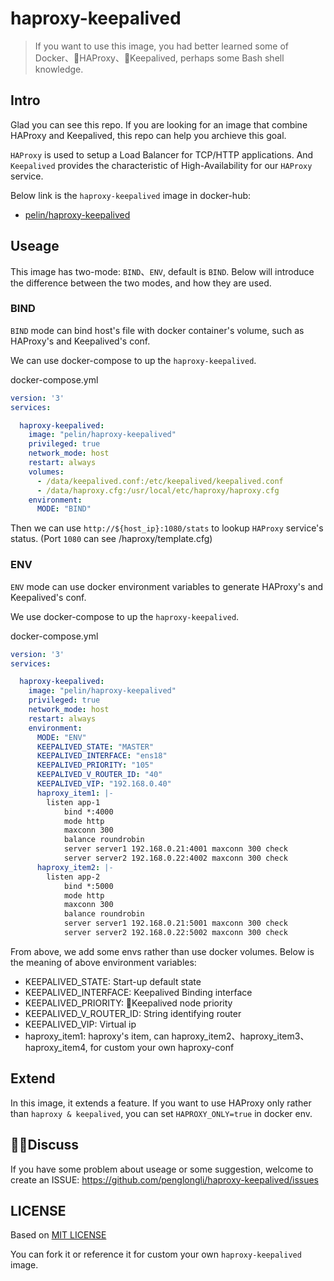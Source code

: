 # haproxy-keepalived
> If you want to use this image, you had better learned some of Docker、HAProxy、Keepalived, perhaps some Bash shell knowledge.

## Intro
Glad you can see this repo. If you are looking for an image that combine HAProxy and Keepalived, this repo can help you archieve this goal. 

`HAProxy` is used to setup a Load Balancer for TCP/HTTP applications. And `Keepalived` provides the characteristic of High-Availability for our `HAProxy` service.

Below link is the `haproxy-keepalived` image in docker-hub:
- [pelin/haproxy-keepalived](https://hub.docker.com/r/pelin/haproxy-keepalived/)

## Useage
This image has two-mode: `BIND`、`ENV`, default is `BIND`. Below will introduce the difference between the two modes, and how they are used.

### BIND
`BIND` mode can bind host's file with docker container's volume, such as HAProxy's and Keepalived's conf.

We can use docker-compose to up the `haproxy-keepalived`.

docker-compose.yml
```yml
version: '3'
services:

  haproxy-keepalived:
    image: "pelin/haproxy-keepalived"
    privileged: true
    network_mode: host
    restart: always
    volumes:
      - /data/keepalived.conf:/etc/keepalived/keepalived.conf
      - /data/haproxy.cfg:/usr/local/etc/haproxy/haproxy.cfg
    environment:
      MODE: "BIND"
```
Then we can use `http://${host_ip}:1080/stats` to lookup `HAProxy` service's status.
(Port `1080` can see /haproxy/template.cfg)

### ENV
`ENV` mode can use docker environment variables to generate HAProxy's and Keepalived's conf.

We use docker-compose to up the `haproxy-keepalived`.

docker-compose.yml
```yml
version: '3'
services:

  haproxy-keepalived:
    image: "pelin/haproxy-keepalived"
    privileged: true
    network_mode: host
    restart: always
    environment:
      MODE: "ENV"
      KEEPALIVED_STATE: "MASTER"
      KEEPALIVED_INTERFACE: "ens18"
      KEEPALIVED_PRIORITY: "105"
      KEEPALIVED_V_ROUTER_ID: "40"
      KEEPALIVED_VIP: "192.168.0.40"
      haproxy_item1: |-
        listen app-1
            bind *:4000
            mode http
            maxconn 300
            balance roundrobin
            server server1 192.168.0.21:4001 maxconn 300 check
            server server2 192.168.0.22:4002 maxconn 300 check
      haproxy_item2: |-
        listen app-2
            bind *:5000
            mode http
            maxconn 300
            balance roundrobin
            server server1 192.168.0.21:5001 maxconn 300 check
            server server2 192.168.0.22:5002 maxconn 300 check
```
From above, we add some envs rather than use docker volumes. Below is the meaning of above environment variables:
- KEEPALIVED_STATE: Start-up default state
- KEEPALIVED_INTERFACE: Keepalived Binding interface
- KEEPALIVED_PRIORITY: Keepalived node priority
- KEEPALIVED_V_ROUTER_ID: String identifying router
- KEEPALIVED_VIP: Virtual ip
- haproxy_item1: haproxy's item, can haproxy_item2、haproxy_item3、haproxy_item4, for custom your own haproxy-conf

## Extend
In this image, it extends a feature. If you want to use HAProxy only rather than `haproxy & keepalived`, you can set `HAPROXY_ONLY=true` in docker env.

## Discuss
If you have some problem about useage or some suggestion, welcome to create an ISSUE: https://github.com/penglongli/haproxy-keepalived/issues

## LICENSE
Based on [MIT LICENSE](https://github.com/penglongli/haproxy-keepalived/blob/master/LICENSE)

You can fork it or reference it for custom your own `haproxy-keepalived` image.
